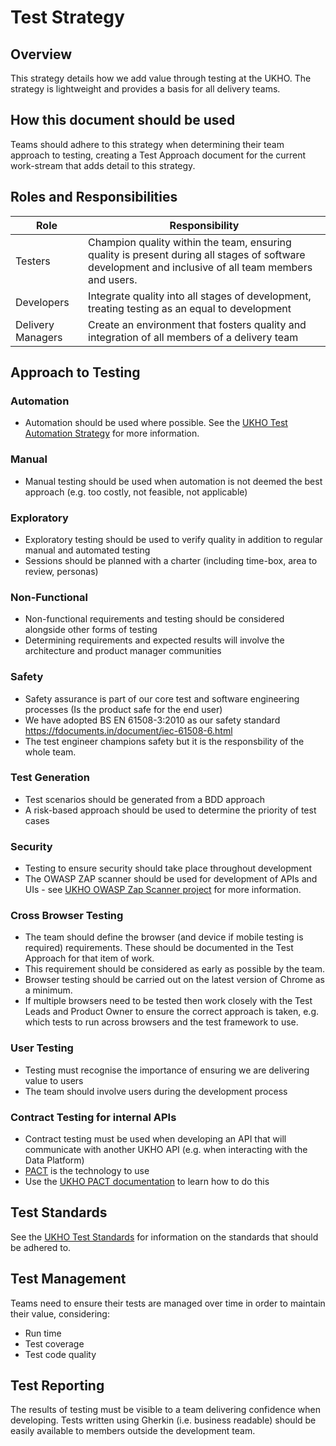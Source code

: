 # Test Strategy

## Overview

This strategy details how we add value through testing at the UKHO. The strategy is lightweight and provides a basis for all delivery teams.

## How this document should be used

Teams should adhere to this strategy when determining their team approach to testing, creating a Test Approach document for the current work-stream that adds detail to this strategy.

## Roles and Responsibilities

| Role | Responsibility |
| - | - |
| Testers | Champion quality within the team, ensuring quality is present during all stages of software development and inclusive of all team members and users. |
| Developers | Integrate quality into all stages of development, treating testing as an equal to development |
| Delivery Managers | Create an environment that fosters quality and integration of all members of a delivery team |

## Approach to Testing

### Automation

* Automation should be used where possible. See the [UKHO Test Automation Strategy](test-automation-strategy.md) for more information.

### Manual

* Manual testing should be used when automation is not deemed the best approach (e.g. too costly, not feasible, not applicable)

### Exploratory

* Exploratory testing should be used to verify quality in addition to regular manual and automated testing
* Sessions should be planned with a charter (including time-box, area to review, personas)

### Non-Functional

* Non-functional requirements and testing should be considered alongside other forms of testing
* Determining requirements and expected results will involve the architecture and product manager communities

### Safety

* Safety assurance is part of our core test and software engineering processes (Is the product safe for the end user)
* We have adopted BS EN 61508-3:2010 as our safety standard  <https://fdocuments.in/document/iec-61508-6.html>
* The test engineer champions safety but it is the responsbility of the whole team.


### Test Generation

* Test scenarios should be generated from a BDD approach
* A risk-based approach should be used to determine the priority of test cases

### Security

* Testing to ensure security should take place throughout development
* The OWASP ZAP scanner should be used for development of APIs and UIs - see [UKHO OWASP Zap Scanner project](https://github.com/UKHO/owasp-zap-scan) for more information.

### Cross Browser Testing

* The team should define the browser (and device if mobile testing is required) requirements. These should be documented in the Test Approach for that item of work.
* This requirement should be considered as early as possible by the team.
* Browser testing should be carried out on the latest version of Chrome as a minimum.
* If multiple browsers need to be tested then work closely with the Test Leads and Product Owner to ensure the correct approach is taken, e.g. which tests to run across browsers and the test framework to use.

### User Testing

* Testing must recognise the importance of ensuring we are delivering value to users
* The team should involve users during the development process

### Contract Testing for internal APIs

* Contract testing must be used when developing an API that will communicate with another UKHO API (e.g. when interacting with the Data Platform)
* [PACT](https://docs.pact.io/) is the technology to use
* Use the [UKHO PACT documentation](https://docs.data.ukho.gov.uk/testing/pact/introduction/) to learn how to do this

## Test Standards

See the [UKHO Test Standards](test-code-standards.md) for information on the standards that should be adhered to.

## Test Management

Teams need to ensure their tests are managed over time in order to maintain their value, considering:

* Run time
* Test coverage
* Test code quality

## Test Reporting

The results of testing must be visible to a team delivering confidence when developing. Tests written using Gherkin (i.e. business readable) should be easily available to members outside the development team.

